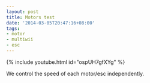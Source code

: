 ```yaml
---
layout: post
title: Motors test
date: '2014-03-05T20:47:16+08:00'
tags:
- motor
- multiwii
- esc
---
```

{% include youtube.html id="ospUH7gfXYg" %}

We control the speed of each motor/esc independently.
